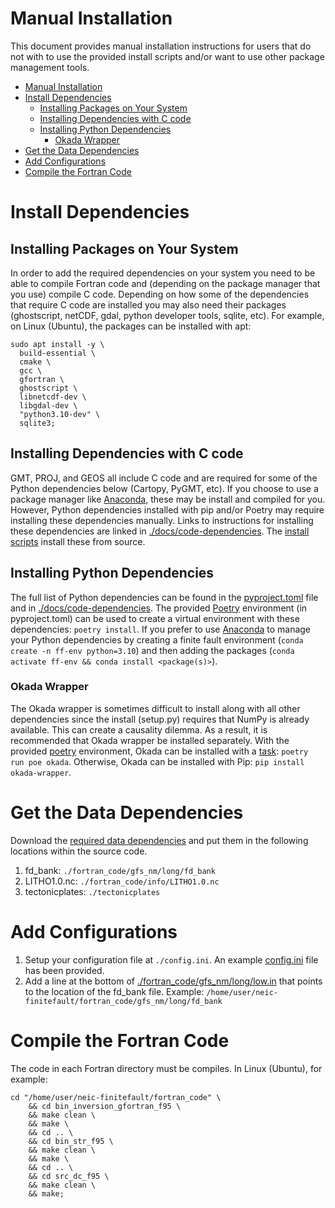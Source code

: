 # Manual Installation

This document provides manual installation instructions for users that do not with to use the provided install scripts and/or want to use other package management tools.

- [Manual Installation](#manual-installation)
- [Install Dependencies](#install-dependencies)
  - [Installing Packages on Your System](#installing-packages-on-your-system)
  - [Installing Dependencies with C code](#installing-dependencies-with-c-code)
  - [Installing Python Dependencies](#installing-python-dependencies)
    - [Okada Wrapper](#okada-wrapper)
- [Get the Data Dependencies](#get-the-data-dependencies)
- [Add Configurations](#add-configurations)
- [Compile the Fortran Code](#compile-the-fortran-code)

# Install Dependencies
## Installing Packages on Your System
In order to add the required dependencies on your system you need to be able to compile Fortran code and (depending on the package manager that you use) compile C code. Depending on how some of the dependencies that require C code are installed you may also need their packages (ghostscript, netCDF, gdal, python developer tools, sqlite, etc). For example, on Linux (Ubuntu), the packages can be installed with apt:

```
sudo apt install -y \
  build-essential \
  cmake \
  gcc \
  gfortran \
  ghostscript \
  libnetcdf-dev \
  libgdal-dev \
  "python3.10-dev" \
  sqlite3;
```

## Installing Dependencies with C code
GMT, PROJ, and GEOS all include C code and are required for some of the Python dependencies below (Cartopy, PyGMT, etc). If you choose to use a package manager like [Anaconda](https://www.anaconda.com/), these may be install and compiled for you. However, Python dependencies installed with pip and/or Poetry may require installing these dependencies manually. Links to instructions for installing these dependencies are linked in [./docs/code-dependencies](./code-dependecies.md#other-dependencies). The [install scripts](../install.d/) install these from source.

## Installing Python Dependencies
The full list of Python dependencies can be found in the [pyproject.toml](../pyproject.toml) file and in [./docs/code-dependencies](./code-dependecies.md#python-dependencies). The provided [Poetry](https://python-poetry.org/) environment (in pyproject.toml) can be used to create a virtual environment with these dependencies: `poetry install`. If you prefer to use [Anaconda](https://www.anaconda.com/) to manage your Python dependencies by creating a finite fault environment (`conda create -n ff-env python=3.10`) and then adding the packages (`conda activate ff-env && conda install <package(s)>`).

### Okada Wrapper
The Okada wrapper is sometimes difficult to install along with all other dependencies since the install (setup.py) requires that NumPy is already available. This can create a causality dilemma. As a result, it is recommended that Okada wrapper be installed separately. With the provided [poetry](https://python-poetry.org/) environment, Okada can be installed with a [task](../pyproject.toml#L40): `poetry run poe okada`. Otherwise, Okada can be installed with Pip: `pip install okada-wrapper`.

# Get the Data Dependencies
Download the [required data dependencies](./data-dependecies.md) and put them in the following locations within the source code.
1. fd_bank: `./fortran_code/gfs_nm/long/fd_bank`
2. LITHO1.0.nc: `./fortran_code/info/LITHO1.0.nc`
3. tectonicplates: `./tectonicplates`

# Add Configurations
1. Setup your configuration file at `./config.ini`. An example [config.ini](./examples/config.ini) file has been provided.
2. Add a line at the bottom of [./fortran_code/gfs_nm/long/low.in](../fortran_code/gfs_nm/long/low.in) that points to the location of the fd_bank file. Example: `/home/user/neic-finitefault/fortran_code/gfs_nm/long/fd_bank`

# Compile the Fortran Code
The code in each Fortran directory must be compiles. In Linux (Ubuntu), for example:

```
cd "/home/user/neic-finitefault/fortran_code" \
    && cd bin_inversion_gfortran_f95 \
    && make clean \
    && make \
    && cd .. \
    && cd bin_str_f95 \
    && make clean \
    && make \
    && cd .. \
    && cd src_dc_f95 \
    && make clean \
    && make;
```